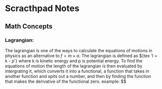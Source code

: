 # Scracthpad Notes

## Math Concepts

### Lagrangian:
The lagrangian is one of the ways to calculate the equations of motions in physics as an alternative to $f = m \times a$. The lagrangian is defined as ${tex 'l = k - p'} where k is kinetic energy and p is potential energy. To find the equations of motion the length of the lagrangian is then evaluated by intergrating it, which converts it into a functional, a function that takes in another function and spits out a number, and then by finding the function that makes the derivative of the functional zero.
example: $$

